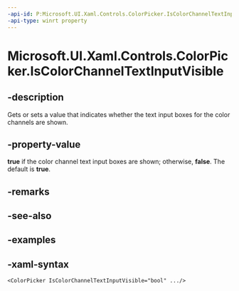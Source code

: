 ```yaml
---
-api-id: P:Microsoft.UI.Xaml.Controls.ColorPicker.IsColorChannelTextInputVisible
-api-type: winrt property
---
```

<!-- Property syntax.
public bool IsColorChannelTextInputVisible { get;  set; }
-->

# Microsoft.UI.Xaml.Controls.ColorPicker.IsColorChannelTextInputVisible


## -description

Gets or sets a value that indicates whether the text input boxes for the color channels are shown.


## -property-value

**true** if the color channel text input boxes are shown; otherwise, **false**. The default is **true**.


## -remarks


## -see-also


## -examples


## -xaml-syntax

```xaml
<ColorPicker IsColorChannelTextInputVisible="bool" .../>
```


